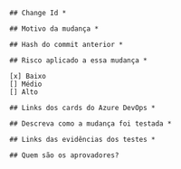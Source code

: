     ## Change Id *

    ## Motivo da mudança *

    ## Hash do commit anterior *

    ## Risco aplicado a essa mudança *

    [x] Baixo
    [] Médio
    [] Alto

    ## Links dos cards do Azure DevOps *

    ## Descreva como a mudança foi testada *

    ## Links das evidências dos testes *

    ## Quem são os aprovadores?

